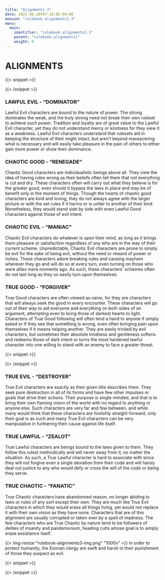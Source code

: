 ```yaml
---
title: "Alignments 3"
date: 2021-06-28T07:18:05-04:00
menuid: "rulebook.alignments1.3"
menu:
  main:
    identifier: "rulebook.alignments1.3"
    parent: "rulebook.alignments1"
    weight: 8
---
```


# ALIGNMENTS

{{< snippet >}}<div class="bookpage-columns"><div class="bookpage-column">{{< /snippet >}}

### LAWFUL EVIL - “DOMINATOR”
Lawful Evil characters are bound to the nature of power. The strong dominates
the weak, and the truly strong need not break their own ruleset to achieve such
power. Tradition and loyalty are of great value to the Lawful Evil character,
yet they do not understand mercy or kindness for they view it as a weakness.
Lawful Evil characters understand that rulesets aid in keeping the structure of
their might intact, but aren't beyond massacering what is necessary and will
easily take pleasure in the pain of others to either gain more power or show
their dominance.

### CHAOTIC GOOD - “RENEGADE”
Chaotic Good characters are individualistic beings above all. They view the
idea of having rules wrong as their beliefs often tell them that not everything
is cut and dry. These characters often will carry out what they believe is for
the greater good, even should it bypass the laws in place and may be of benefit
only in the moment of things. Though the hearts of chaotic good characters are
kind and loving, they do not always agree with the larger picture or with the
set rules if it harms or is unfair to another of their kind. Nonetheless,
they would stand side by side with even Lawful Good characters against those of
evil intent.

### CHAOTIC EVIL - “MANIAC"
Chaotic Evil characters do whatever is upon their mind, as long as it brings
them pleasure or satisfaction regardless of any who are in the way of their
current scheme. Unpredictable, Chaotic Evil characters are prone to simply be
evil for the sake of being evil, without the need or reward of power or riches.
These characters adore breaking rules and causing mayhem wherever they go and
will do so at every turn, even turning on those who were allies mere moments
ago. As such, these characters' schemes often do not last long as they so
easily turn upon themselves.

### TRUE GOOD - “FORGIVER”
True Good characters are often viewed as naive, for they are characters that
will always seek the good in every encounter. These characters will go out of
their way to aid everyone and everything on both sides of an argument, attempting
even to bring those of darkest hearts to light. Characters of True Good following
will often lend a hand to anyone if simply asked or if they see that something
is wrong, even often bringing pain upon themselves if it means helping another.
They are easily tricked by evil characters, but sometimes their absolute kindness
and gentleness softens and redeems those of dark intent or turns the most hardened
lawful character into one willing to stand with an enemy to face a greater threat.

{{< snippet >}}</div><div class="bookpage-column">{{< /snippet >}}

### TRUE EVIL - “DESTROYER”
True Evil characters are exactly as their given title describes them.
They seek pure destruction in all of its forms and have few other impulses or
goals that drive their actions. Their purpose is single-minded, and that is to
bring their own flaming vision of the world with no regard to anything or anyone
else. Such characters are very far and few between, and while many would think
that these characters are foolishly straight-forward, only their goal is as such
and many True Evil characters can be very manipulative in furthering their
cause against life itself.

### TRUE LAWFUL - “ZEALOT”
True Lawful characters are beings bound to the laws given to them. They follow
this rulest methodically and will never sway from it, no matter the situation.
As such, a True Lawful character is hard to associate with since they will not
forgive even a single deviation from their code and will harsly deal out justice
to any who would defy or cross the will of the code or being they serve.

### TRUE CHAOTIC - “FANATIC”
True Chaotic characters have abandonned reason, no longer abiding to laws or
rules of any sort except their own. They are much like True Evil characters
in which they would erase all things living, yet would not replace it with
their own vision as they have none. Characters that are of this alignment are
usually corrupted or taken over by a spell of madness. The few characters who
are True Chaotic by nature tend to be followers of deities of insanity and
pandemonium, heading cults whose goal is to simply erase exsistance itself.

{{< img-resize "rulebook-alignments3-img.png" "1000x" >}}
In order to protect humanity, the Eonnan clergy are swift and
harsh in their punishment of those they suspect as evil.

{{< snippet >}}</div></div>{{< /snippet >}}

